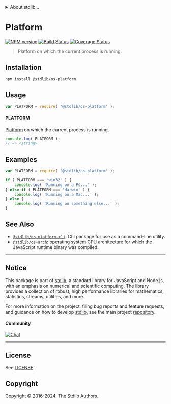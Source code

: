 <!--

@license Apache-2.0

Copyright (c) 2018 The Stdlib Authors.

Licensed under the Apache License, Version 2.0 (the "License");
you may not use this file except in compliance with the License.
You may obtain a copy of the License at

   http://www.apache.org/licenses/LICENSE-2.0

Unless required by applicable law or agreed to in writing, software
distributed under the License is distributed on an "AS IS" BASIS,
WITHOUT WARRANTIES OR CONDITIONS OF ANY KIND, either express or implied.
See the License for the specific language governing permissions and
limitations under the License.

-->


<details>
  <summary>
    About stdlib...
  </summary>
  <p>We believe in a future in which the web is a preferred environment for numerical computation. To help realize this future, we've built stdlib. stdlib is a standard library, with an emphasis on numerical and scientific computation, written in JavaScript (and C) for execution in browsers and in Node.js.</p>
  <p>The library is fully decomposable, being architected in such a way that you can swap out and mix and match APIs and functionality to cater to your exact preferences and use cases.</p>
  <p>When you use stdlib, you can be absolutely certain that you are using the most thorough, rigorous, well-written, studied, documented, tested, measured, and high-quality code out there.</p>
  <p>To join us in bringing numerical computing to the web, get started by checking us out on <a href="https://github.com/stdlib-js/stdlib">GitHub</a>, and please consider <a href="https://opencollective.com/stdlib">financially supporting stdlib</a>. We greatly appreciate your continued support!</p>
</details>

# Platform

[![NPM version][npm-image]][npm-url] [![Build Status][test-image]][test-url] [![Coverage Status][coverage-image]][coverage-url] <!-- [![dependencies][dependencies-image]][dependencies-url] -->

> Platform on which the current process is running.

<section class="installation">

## Installation

```bash
npm install @stdlib/os-platform
```

</section>

<section class="usage">

## Usage

```javascript
var PLATFORM = require( '@stdlib/os-platform' );
```

#### PLATFORM

[Platform][process-platform] on which the current process is running.

```javascript
console.log( PLATFORM );
// => <string>
```

</section>

<!-- /.usage -->

<section class="examples">

## Examples

<!-- eslint no-undef: "error" -->

```javascript
var PLATFORM = require( '@stdlib/os-platform' );

if ( PLATFORM === 'win32' ) {
    console.log( 'Running on a PC...' );
} else if ( PLATFORM === 'darwin' ) {
    console.log( 'Running on a Mac...' );
} else {
    console.log( 'Running on something else...' );
}
```

</section>

<!-- /.examples -->



<!-- Section for related `stdlib` packages. Do not manually edit this section, as it is automatically populated. -->

<section class="related">

## See Also

-   <span class="package-name">[`@stdlib/os-platform-cli`][@stdlib/os-platform-cli]</span><span class="delimiter">: </span><span class="description">CLI package for use as a command-line utility.</span>
-   <span class="package-name">[`@stdlib/os-arch`][@stdlib/os/arch]</span><span class="delimiter">: </span><span class="description">operating system CPU architecture for which the JavaScript runtime binary was compiled.</span>

</section>

<!-- /.related -->

<!-- Section for all links. Make sure to keep an empty line after the `section` element and another before the `/section` close. -->


<section class="main-repo" >

* * *

## Notice

This package is part of [stdlib][stdlib], a standard library for JavaScript and Node.js, with an emphasis on numerical and scientific computing. The library provides a collection of robust, high performance libraries for mathematics, statistics, streams, utilities, and more.

For more information on the project, filing bug reports and feature requests, and guidance on how to develop [stdlib][stdlib], see the main project [repository][stdlib].

#### Community

[![Chat][chat-image]][chat-url]

---

## License

See [LICENSE][stdlib-license].


## Copyright

Copyright &copy; 2016-2024. The Stdlib [Authors][stdlib-authors].

</section>

<!-- /.stdlib -->

<!-- Section for all links. Make sure to keep an empty line after the `section` element and another before the `/section` close. -->

<section class="links">

[@stdlib/os-platform-cli]: https://www.npmjs.com/package/@stdlib/os-platform-cli

[npm-image]: http://img.shields.io/npm/v/@stdlib/os-platform.svg
[npm-url]: https://npmjs.org/package/@stdlib/os-platform

[test-image]: https://github.com/stdlib-js/os-platform/actions/workflows/test.yml/badge.svg?branch=v0.2.2
[test-url]: https://github.com/stdlib-js/os-platform/actions/workflows/test.yml?query=branch:v0.2.2

[coverage-image]: https://img.shields.io/codecov/c/github/stdlib-js/os-platform/main.svg
[coverage-url]: https://codecov.io/github/stdlib-js/os-platform?branch=main

<!--

[dependencies-image]: https://img.shields.io/david/stdlib-js/os-platform.svg
[dependencies-url]: https://david-dm.org/stdlib-js/os-platform/main

-->

[chat-image]: https://img.shields.io/gitter/room/stdlib-js/stdlib.svg
[chat-url]: https://app.gitter.im/#/room/#stdlib-js_stdlib:gitter.im

[stdlib]: https://github.com/stdlib-js/stdlib

[stdlib-authors]: https://github.com/stdlib-js/stdlib/graphs/contributors

[cli-section]: https://github.com/stdlib-js/os-platform#cli
[cli-url]: https://github.com/stdlib-js/os-platform/tree/cli
[@stdlib/os-platform]: https://github.com/stdlib-js/os-platform/tree/main

[umd]: https://github.com/umdjs/umd
[es-module]: https://developer.mozilla.org/en-US/docs/Web/JavaScript/Guide/Modules

[deno-url]: https://github.com/stdlib-js/os-platform/tree/deno
[deno-readme]: https://github.com/stdlib-js/os-platform/blob/deno/README.md
[umd-url]: https://github.com/stdlib-js/os-platform/tree/umd
[umd-readme]: https://github.com/stdlib-js/os-platform/blob/umd/README.md
[esm-url]: https://github.com/stdlib-js/os-platform/tree/esm
[esm-readme]: https://github.com/stdlib-js/os-platform/blob/esm/README.md
[branches-url]: https://github.com/stdlib-js/os-platform/blob/main/branches.md

[stdlib-license]: https://raw.githubusercontent.com/stdlib-js/os-platform/main/LICENSE

[process-platform]: https://nodejs.org/api/process.html#process_process_platform

<!-- <related-links> -->

[@stdlib/os/arch]: https://www.npmjs.com/package/@stdlib/os-arch

<!-- </related-links> -->

</section>

<!-- /.links -->
